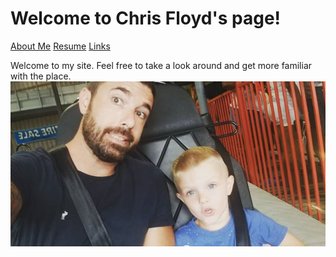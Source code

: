 # Welcome to Chris Floyd's page!
[About Me](https://github.com/chrisfloyd87/Midterm1000/blob/22047365ada018be637bc94826289fcdbf61f1be/AboutMe.md) [Resume](https://github.com/chrisfloyd87/Midterm1000/blob/209204ddedb0f456f48d18f63598c1eb5a87211c/Resume) [Links](https://github.com/chrisfloyd87/Midterm1000/blob/0416287cf7b29425b4e370ca8c0cb6872e52aa80/links.md)


Welcome to my site. Feel free to take a look around and get more familiar with the place. 
![enter image description here](67539740_10162117958985125_7550318568089321472_o.jpg)
